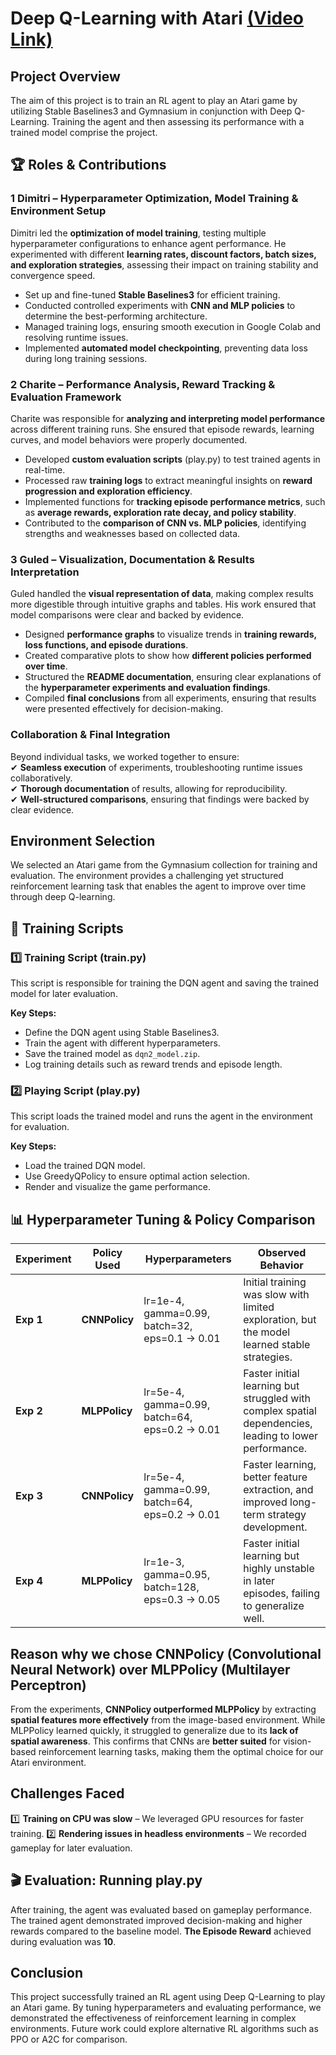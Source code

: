 # Deep Q-Learning with Atari [(Video Link)](https://drive.google.com/file/d/1ZdCODAwb2h0Kl1zGzK1hkf5l8Pa9aS33/view?usp=sharing)

##  Project Overview
The aim of this project is to train an RL agent to play an Atari game by utilizing Stable Baselines3 and Gymnasium in conjunction with Deep Q-Learning. Training the agent and then assessing its performance with a trained model comprise the project.

## 🏆 Roles & Contributions  

### 1️ **Dimitri – Hyperparameter Optimization, Model Training & Environment Setup**  
Dimitri led the **optimization of model training**, testing multiple hyperparameter configurations to enhance agent performance. He experimented with different **learning rates, discount factors, batch sizes, and exploration strategies**, assessing their impact on training stability and convergence speed.  
- Set up and fine-tuned **Stable Baselines3** for efficient training.  
- Conducted controlled experiments with **CNN and MLP policies** to determine the best-performing architecture.  
- Managed training logs, ensuring smooth execution in Google Colab and resolving runtime issues.  
- Implemented **automated model checkpointing**, preventing data loss during long training sessions.  

### 2️ **Charite – Performance Analysis, Reward Tracking & Evaluation Framework**  
Charite was responsible for **analyzing and interpreting model performance** across different training runs. She ensured that episode rewards, learning curves, and model behaviors were properly documented.  
- Developed **custom evaluation scripts** (play.py) to test trained agents in real-time.  
- Processed raw **training logs** to extract meaningful insights on **reward progression and exploration efficiency**.  
- Implemented functions for **tracking episode performance metrics**, such as **average rewards, exploration rate decay, and policy stability**.  
- Contributed to the **comparison of CNN vs. MLP policies**, identifying strengths and weaknesses based on collected data.  

### 3️ **Guled – Visualization, Documentation & Results Interpretation**  
Guled handled the **visual representation of data**, making complex results more digestible through intuitive graphs and tables. His work ensured that model comparisons were clear and backed by evidence.  
- Designed **performance graphs** to visualize trends in **training rewards, loss functions, and episode durations**.  
- Created comparative plots to show how **different policies performed over time**.  
- Structured the **README documentation**, ensuring clear explanations of the **hyperparameter experiments and evaluation findings**.  
- Compiled **final conclusions** from all experiments, ensuring that results were presented effectively for decision-making.  

###  **Collaboration & Final Integration**  
Beyond individual tasks, we worked together to ensure:  
✔ **Seamless execution** of experiments, troubleshooting runtime issues collaboratively.  
✔ **Thorough documentation** of results, allowing for reproducibility.  
✔ **Well-structured comparisons**, ensuring that findings were backed by clear evidence.  


## Environment Selection
We selected an Atari game from the Gymnasium collection for training and evaluation. The environment provides a challenging yet structured reinforcement learning task that enables the agent to improve over time through deep Q-learning.


## 📜 Training Scripts
### 1️⃣ Training Script (train.py)
This script is responsible for training the DQN agent and saving the trained model for later evaluation.

**Key Steps:**
- Define the DQN agent using Stable Baselines3.
- Train the agent with different hyperparameters.
- Save the trained model as `dqn2_model.zip`.
- Log training details such as reward trends and episode length.

### 2️⃣ Playing Script (play.py)
This script loads the trained model and runs the agent in the environment for evaluation.

**Key Steps:**
- Load the trained DQN model.
- Use GreedyQPolicy to ensure optimal action selection.
- Render and visualize the game performance.

## 📊 Hyperparameter Tuning & Policy Comparison

| Experiment | Policy Used  | Hyperparameters | Observed Behavior |
|------------|-------------|----------------|--------------------|
| **Exp 1**  | **CNNPolicy** | lr=1e-4, gamma=0.99, batch=32, eps=0.1 → 0.01 | Initial training was slow with limited exploration, but the model learned stable strategies. |
| **Exp 2**  | **MLPPolicy** | lr=5e-4, gamma=0.99, batch=64, eps=0.2 → 0.01 | Faster initial learning but struggled with complex spatial dependencies, leading to lower performance. |
| **Exp 3**  | **CNNPolicy** | lr=5e-4, gamma=0.99, batch=64, eps=0.2 → 0.01 | Faster learning, better feature extraction, and improved long-term strategy development. |
| **Exp 4**  | **MLPPolicy** | lr=1e-3, gamma=0.95, batch=128, eps=0.3 → 0.05 | Faster initial learning but highly unstable in later episodes, failing to generalize well. |

## Reason why we chose CNNPolicy (Convolutional Neural Network) over MLPPolicy (Multilayer Perceptron)
From the experiments, **CNNPolicy outperformed MLPPolicy** by extracting **spatial features more effectively** from the image-based environment. While MLPPolicy learned quickly, it struggled to generalize due to its **lack of spatial awareness**. This confirms that CNNs are **better suited** for vision-based reinforcement learning tasks, making them the optimal choice for our Atari environment. 

##  Challenges Faced
1️⃣ **Training on CPU was slow** – We leveraged GPU resources for faster training.
2️⃣ **Rendering issues in headless environments** – We recorded gameplay for later evaluation.

## 🎬 Evaluation: Running play.py
After training, the agent was evaluated based on gameplay performance. The trained agent demonstrated improved decision-making and higher rewards compared to the baseline model. **The Episode Reward** achieved during evaluation was **10**.


## Conclusion
This project successfully trained an RL agent using Deep Q-Learning to play an Atari game. By tuning hyperparameters and evaluating performance, we demonstrated the effectiveness of reinforcement learning in complex environments. Future work could explore alternative RL algorithms such as PPO or A2C for comparison.


